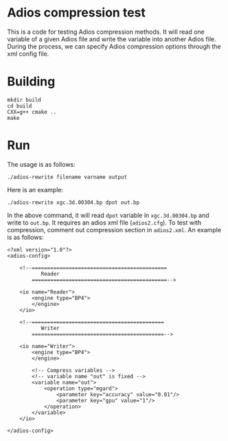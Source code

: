 # Adios compression test

This is a code for testing Adios compression methods. It will read one variable of a given Adios file and write the variable into another Adios file. During the process, we can specify Adios compression options through the xml config file. 

# Building
```
mkdir build
cd build
CXX=g++ cmake .. 
make
```


# Run
The usage is as follows:
```
./adios-rewrite filename varname output
```

Here is an example:
```
./adios-rewrite xgc.3d.00304.bp dpot out.bp
```

In the above command, it will read `dpot` variable in `xgc.3d.00304.bp` and write to `out.bp`. It requires an adios xml file (`adios2.cfg`). 
To test with compression, comment out compression section in `adios2.xml`. An example is as follows:

```
<?xml version="1.0"?>
<adios-config>

    <!--============================================
           Reader
        ============================================-->

    <io name="Reader">
        <engine type="BP4">
        </engine>
    </io>

    <!--===========================================
           Writer
        ===========================================-->

    <io name="Writer">
        <engine type="BP4">
        </engine>

        <!-- Compress variables -->
        <!-- variable name "out" is fixed -->
        <variable name="out">
            <operation type="mgard">
                <parameter key="accuracy" value="0.01"/>
                <parameter key="gpu" value="1"/>
            </operation>
        </variable>
    </io>

</adios-config>
```